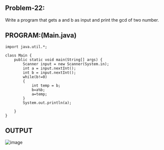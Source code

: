 
## Problem-22:
Write a program that gets a and b as input and print the gcd of two number.

## PROGRAM:(Main.java)
```
import java.util.*;

class Main {
    public static void main(String[] args) {
        Scanner input = new Scanner(System.in);
        int a = input.nextInt();
        int b = input.nextInt();
        while(b!=0)
        {
            int temp = b;
            b=a%b;
            a=temp;
        }
        System.out.println(a);
        
    }
}

```

## OUTPUT
![image](https://github.com/user-attachments/assets/146af603-537d-4f66-9553-6de9e9dfce0d)
